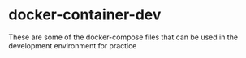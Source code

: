 # docker-container-dev
These are some of the docker-compose files that can be used in the development environment for practice
